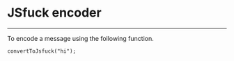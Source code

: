 # JSfuck encoder
---------------------

To encode a message using the following function.
```
convertToJsfuck("hi");
```

